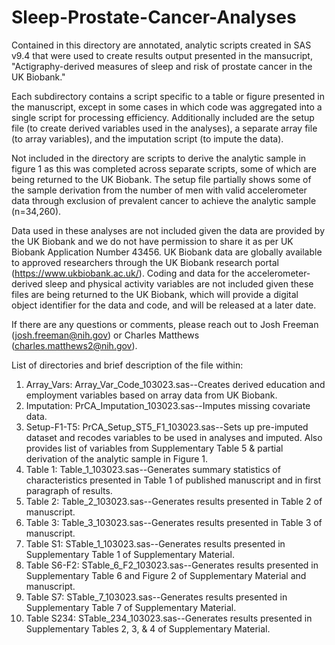 # Sleep-Prostate-Cancer-Analyses

Contained in this directory are annotated, analytic scripts created in SAS v9.4 that were used to create results output 
presented in the mansucript, "Actigraphy-derived measures of sleep and risk of prostate cancer in the UK Biobank."

Each subdirectory contains a script specific to a table or figure presented in the manuscript, except in some cases in which code was aggregated into a single script for processing efficiency.
Additionally included are the setup file (to create derived variables used in the analyses), a separate array file (to array  variables), and the imputation script (to impute the data).

Not included in the directory are scripts to derive the analytic sample in figure 1 as this was completed across separate scripts, some of which are being returned to the UK Biobank. 
The setup file partially shows some of the sample derivation from the number of men with valid accelerometer data through exclusion of prevalent cancer to achieve the analytic sample (n=34,260).

Data used in these analyses are not included given the data are provided by the UK Biobank and we do not have permission to share it as per UK Biobank Application Number 43456.
UK Biobank data are globally available to approved researchers through the UK Biobank research portal (https://www.ukbiobank.ac.uk/). Coding and data for the accelerometer-derived sleep 
and physical activity variables are not included given these files are being returned to the UK Biobank, which will provide a digital object identifier for the data and code, and 
will be released at a later date.

If there are any questions or comments, please reach out to Josh Freeman (josh.freeman@nih.gov) or Charles Matthews (charles.matthews2@nih.gov).

List of directories and brief description of the file within:

1. Array_Vars: Array_Var_Code_103023.sas--Creates derived education and employment variables based on array data from UK Biobank.
2. Imputation: PrCA_Imputation_103023.sas--Imputes missing covariate data.
3. Setup-F1-T5: PrCA_Setup_ST5_F1_103023.sas--Sets up pre-imputed dataset and recodes variables to be used in analyses and imputed. Also provides list of variables from Supplementary Table 5 & partial derivation of the analytic sample in Figure 1.
4. Table 1: Table_1_103023.sas--Generates summary statistics of characteristics presented in Table 1 of published manuscript and in first paragraph of results.
5. Table 2: Table_2_103023.sas--Generates results presented in Table 2 of manuscript.
6. Table 3: Table_3_103023.sas--Generates results presented in Table 3 of manuscript.
7. Table S1: STable_1_103023.sas--Generates results presented in Supplementary Table 1 of Supplementary Material.
8. Table S6-F2: STable_6_F2_103023.sas--Generates results presented in Supplementary Table 6 and Figure 2 of Supplementary Material and manuscript.
9. Table S7: STable_7_103023.sas--Generates results presented in Supplementary Table 7 of Supplementary Material.
10. Table S234: STable_234_103023.sas--Generates results presented in Supplementary Tables 2, 3, & 4 of Supplementary Material.



